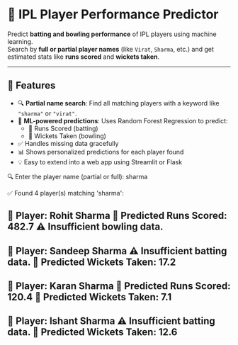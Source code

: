 # 🏏 IPL Player Performance Predictor

Predict **batting and bowling performance** of IPL players using machine learning.  
Search by **full or partial player names** (like `Virat`, `Sharma`, etc.) and get estimated stats like **runs scored** and **wickets taken**.

---

## 🚀 Features

- 🔍 **Partial name search**: Find all matching players with a keyword like `"sharma"` or `"virat"`.
- 🧠 **ML-powered predictions**: Uses Random Forest Regression to predict:
  - 🏏 Runs Scored (batting)
  - 🎯 Wickets Taken (bowling)
- ✅ Handles missing data gracefully
- 📊 Shows personalized predictions for each player found
- 💡 Easy to extend into a web app using Streamlit or Flask

🔍 Enter the player name (partial or full): sharma

✅ Found 4 player(s) matching 'sharma':

🔸 Player: Rohit Sharma
   🏏 Predicted Runs Scored: 482.7
   ⚠️ Insufficient bowling data.
--------------------------------------------------
🔸 Player: Sandeep Sharma
   ⚠️ Insufficient batting data.
   🎯 Predicted Wickets Taken: 17.2
--------------------------------------------------
🔸 Player: Karan Sharma
   🏏 Predicted Runs Scored: 120.4
   🎯 Predicted Wickets Taken: 7.1
--------------------------------------------------
🔸 Player: Ishant Sharma
   ⚠️ Insufficient batting data.
   🎯 Predicted Wickets Taken: 12.6
--------------------------------------------------

